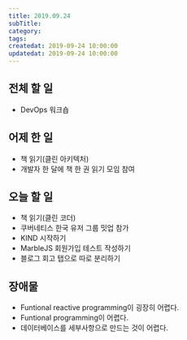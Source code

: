 ```yaml
---
title: 2019.09.24
subTitle: 
category: 
tags: 
createdat: 2019-09-24 10:00:00
updatedat: 2019-09-24 10:00:00
---
```


## 전체 할 일

* DevOps 워크숍

## 어제 한 일

* 책 읽기(클린 아키텍처)
* 개발자 한 달에 책 한 권 읽기 모임 참여

## 오늘 할 일

* 책 읽기(클린 코더)
* 쿠버네티스 한국 유저 그룹 밋업 참가
* KIND 시작하기
* MarbleJS 회원가입 테스트 작성하기
* 블로그 회고 탭으로 따로 분리하기

## 장애물

* Funtional reactive programming이 굉장히 어렵다.
* Funtional programming이 어렵다.
* 데이터베이스를 세부사항으로 만드는 것이 어렵다.
